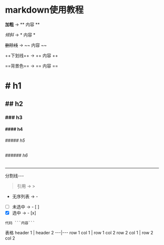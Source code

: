 # markdown使用教程

**加粗** -> ** 内容 **

*倾斜* ->  * 内容 *

~~删除线~~ -> ~~ 内容 ~~

++下划线++ -> ++ 内容 ++

==背景色== ->  == 内容 ==

# # h1
## ## h2
### ### h3
#### #### h4
###### ##### h5
###### ###### h6

---

分割线---
>  引用 -> >
- 无序列表 -> -

- [ ] 未选中 -> - [ ]
- [x] 选中   -> - [x]

```
代码 ```内容```
```

表格
header 1 | header 2
---|---
row 1 col 1 | row 1 col 2
row 2 col 1 | row 2 col 2
